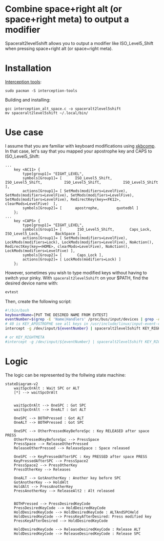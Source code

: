# Combine space+right alt (or space+right meta) to output a modifier

Spaceralt2level5shift allows you to output a modifier like ISO_Level5_Shift when pressing space+right alt (or space+right meta).

# Installation

[Interception tools](https://gitlab.com/interception/linux/tools):
```
sudo pacman -S interception-tools
```

Building and installing:
```
gcc interception_alt_space.c -o spaceralt2level5shift
mv spaceralt2level5shift ~/.local/bin/
```

# Use case

I assume that you are familiar with keyboard modifications using [xkbcomp](https://linux.die.net/man/1/xkbcomp). In that case, let's say that you mapped your apostrophe key and CAPS to ISO_Level5_Shift:

```
...
    key <AC11> {
        type[group1]= "EIGHT_LEVEL",
        symbols[Group1]= [      ISO_Level5_Shift,        ISO_Level5_Shift,          ISO_Level5_Shift,          ISO_Level5_Shift ],
        actions[Group1]= [ SetMods(modifiers=LevelFive), SetMods(modifiers=LevelFive), SetMods(modifiers=LevelFive), SetMods(modifiers=LevelFive), RedirectKey(key=<FK12>, clearMods=LevelFive)  ],
        symbols[Group2]= [      apostrophe,        quotedbl ]
    };
...
    key <CAPS> {
        type[group1]= "EIGHT_LEVEL",
        symbols[Group1]= [       ISO_Level5_Shift,       Caps_Lock,       ISO_Level5_Lock,       BackSpace ],
        actions[Group1]= [ SetMods(modifiers=LevelFive), LockMods(modifiers=Lock), LockMods(modifiers=LevelFive), NoAction(), RedirectKey(key=<HOME>, clearMods=LevelFive), NoAction(), LockMods(modifiers=LevelFive) ],
        symbols[Group2]= [       Caps_Lock ],
        actions[Group2]= [ LockMods(modifiers=Lock) ]
    };
```

However, sometimes you wish to type modified keys without having to switch your pinky. With ``spaceralt2level5shift`` on your $PATH, find the desired device name with:

```bash
evtest
```

Then, create the following script:

```bash
#!/bin/bash
keyboardName=[PUT THE DESIRED NAME FROM EVTEST]
eventNumber=$(grep -E 'Name|Handlers' /proc/bus/input/devices | grep -A 2 "$keyboardName" | grep event | awk '{print $5}') 
# 40 is KEY_APOSTROPHE see all keys in /usr/include/linux/input-event-codes.h
intercept -g /dev/input/${eventNumber} | spaceralt2level5shift KEY_RIGHTALT 40 | uinput -d /dev/input/${eventNumber}

# or KEY_RIGHTMETA
#intercept -g /dev/input/${eventNumber} | spaceralt2level5shift KEY_RIGHTMETA 40 | uinput -d /dev/input/${eventNumber}
```

# Logic

The logic can be represented by the follwing state machine:

```mermaid
stateDiagram-v2
    waitSpcOrAlt : Wait SPC or ALT
    [*] --> waitSpcOrAlt


    waitSpcOrAlt --> OneSPC : Got SPC
    waitSpcOrAlt --> OneALT : Got ALT

    OneSPC --> BOTHPressed : Got ALT
    OneALT --> BOTHPressed : Got SPC

    OneSPC --> OtherPressedKeyBeforeSpc : Key RELEASED after space PRESS
    OtherPressedKeyBeforeSpc --> PressSpace
    PressSpace --> ReleaseOtherPressed
    ReleaseOtherPressed --> ReleaseSpace : Space released

    OneSPC --> KeyPressedAfterSPC : Key PRESSED after space PRESS
    KeyPressedAfterSPC --> PressSpace2
    PressSpace2 --> PressOtherKey
    PressOtherKey --> Releases

    OneALT --> GotAnotherKey : Another key before SPC
    GotAnotherKey --> HoldAlt
    HoldAlt --> PressAnotherKey
    PressAnotherKey --> ReleaseAlt2 : Alt released


    BOTHPressed --> PressDesiredKeyCode
    PressDesiredKeyCode --> HoldDesiredKeyCode
    HoldDesiredKeyCode --> HoldDesiredKeyCode : ALTAndSPCHeld
    HoldDesiredKeyCode --> PressKeyAfterDesired: Press modified key
    PressKeyAfterDesired --> HoldDesiredKeyCode

    HoldDesiredKeyCode --> ReleaseDesiredKeyCode : Release ALT
    HoldDesiredKeyCode --> ReleaseDesiredKeyCode : Release SPC
```
